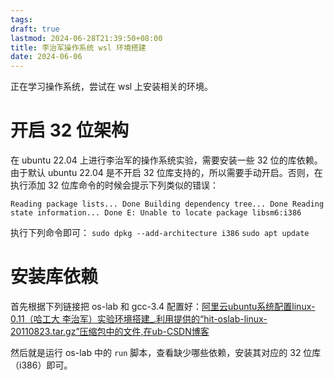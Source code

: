 ```yaml
---
tags: 
draft: true
lastmod: 2024-06-28T21:39:50+08:00
title: 李治军操作系统 wsl 环境搭建
date: 2024-06-06
---
```

正在学习操作系统，尝试在 wsl 上安装相关的环境。
# 开启 32 位架构
在 ubuntu 22.04 上进行李治军的操作系统实验，需要安装一些 32 位的库依赖。由于默认 ubuntu 22.04 是不开启 32 位库支持的，所以需要手动开启。否则，在执行添加 32 位库命令的时候会提示下列类似的错误：
```
Reading package lists... Done Building dependency tree... Done Reading state information... Done E: Unable to locate package libsm6:i386
```

执行下列命令即可：
`sudo dpkg --add-architecture i386`
`sudo apt update`

# 安装库依赖


首先根据下列链接把 os-lab 和 gcc-3.4 配置好：[阿里云ubuntu系统配置linux-0.11（哈工大 李治军）实验环境搭建\_.利用提供的“hit-oslab-linux-20110823.tar.gz”压缩包中的文件,在ub-CSDN博客](https://blog.csdn.net/leoabcd12/article/details/118755040)

然后就是运行 os-lab 中的 `run` 脚本，查看缺少哪些依赖，安装其对应的 32 位库（i386）即可。

